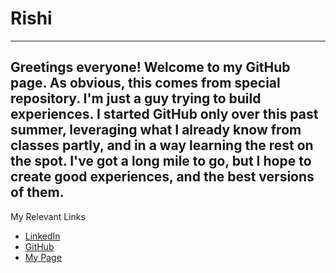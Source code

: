 # Rishi
---
Greetings everyone! Welcome to my GitHub page. As obvious, this comes from special repository. I'm just a guy trying to build experiences. I started GitHub only over this past summer, leveraging what I already know from classes partly, and in a way learning the rest on the spot. I've got a long mile to go, but I hope to create good experiences, and the best versions of them.
---
My Relevant Links
- [LinkedIn](https://www.linkedin.com/in/rishi-j-04824026a/)
- [GitHub](https://github.com/rj-here)
- [My Page](https://rj-here.github.io/personalpage/index.html)


<!--
**rj-here/rj-here** is a ✨ _special_ ✨ repository because its `README.md` (this file) appears on your GitHub profile.

Last updated: 29th July, 2025
-->

